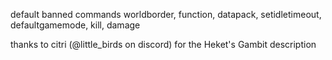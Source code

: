 
default banned commands
worldborder, function, datapack, setidletimeout, defaultgamemode, kill, damage


thanks to
citri (@little_birds on discord) for the Heket's Gambit description
